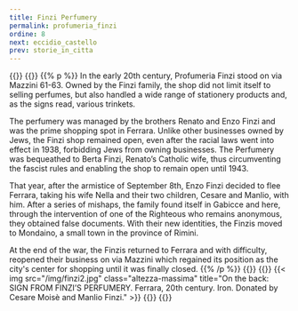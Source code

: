```yaml
---
title: Finzi Perfumery
permalink: profumeria_finzi
ordine: 8
next: eccidio_castello
prev: storie_in_citta
---
```

{{<row>}}
{{<column>}}
{{% p %}}
In the early 20th century, Profumeria Finzi stood on via Mazzini 61-63. Owned by the Finzi family, the shop did not limit itself to selling perfumes, but also
handled a wide range of stationery products and, as the signs read, various trinkets.

The perfumery was managed by the brothers Renato and Enzo Finzi and was the prime shopping spot in Ferrara. Unlike other businesses owned by Jews, the
Finzi shop remained open, even after the racial laws went into effect in 1938, forbidding Jews from owning businesses. The Perfumery was bequeathed to
Berta Finzi, Renato’s Catholic wife, thus circumventing the fascist rules and enabling the shop to remain open until 1943.

That year, after the armistice of September 8th, Enzo Finzi decided to flee Ferrara, taking his wife Nella and their two children, Cesare and Manlio, with him.
After a series of mishaps, the family found itself in Gabicce and here, through the intervention of one of the Righteous who remains anonymous, they obtained
false documents. With their new identities, the Finzis moved to Mondaino, a small town in the province of Rimini.

At the end of the war, the Finzis returned to Ferrara and with difficulty, reopened their business on via Mazzini which regained its position as the city's center
for shopping until it was finally closed.
{{% /p %}}
{{</column>}}
{{<column>}}
{{< img src="/img/finzi2.jpg" class="altezza-massima" title="On the back: SIGN FROM FINZI’S PERFUMERY. Ferrara, 20th century. Iron. Donated by Cesare Moisè and Manlio Finzi." >}}
{{</column>}}
{{</row>}}